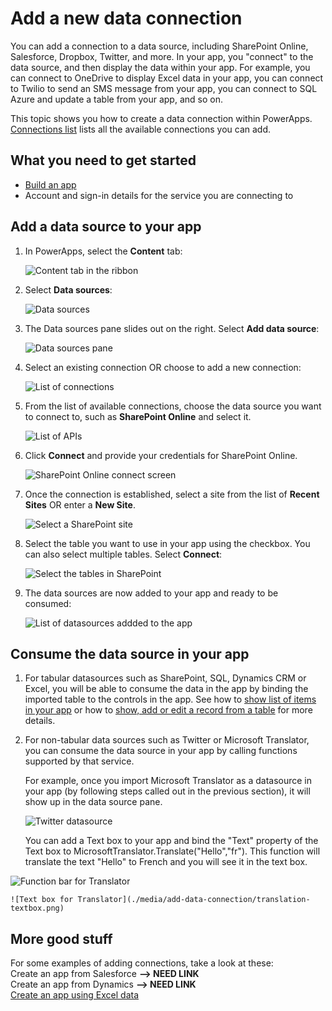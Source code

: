 <properties	pageTitle="Add a new data connection | Microsoft PowerApps"
	description="Add a new data connection to an existing app or when building a new blank app"
	services=""
	suite="powerapps"
	documentationCenter="na"
	authors="archnair"
	manager="erikre"
	editor=""
	tags=""/>

<tags
   ms.service="powerapps"
   ms.devlang="na"
   ms.topic="get-started-article"
   ms.tgt_pltfrm="na"
   ms.workload="na"
   ms.date="04/19/2016"
   ms.author="archanan"/>


# Add a new data connection #

You can add a connection to a data source, including SharePoint Online, Salesforce, Dropbox, Twitter, and more. In your app, you "connect" to the data source, and then display the data within your app. For example, you can connect to OneDrive to display Excel data in your app, you can connect to Twilio to send an SMS message from your app, you can connect to SQL Azure and update a table from your app, and so on.

This topic shows you how to create a data connection within PowerApps. [Connections list](connections-list.md) lists all the available connections you can add.

## What you need to get started ##

- [Build an app](get-started-create-from-blank.md)
- Account and sign-in details for the service you are connecting to


## Add a data source to your app  ##
1. In PowerApps, select the **Content** tab:  

	![Content tab in the ribbon](./media/add-data-connection/content-tab.png)

1. Select **Data sources**:  

	![Data sources](./media/add-data-connection/data-sources.png)

1. The Data sources pane slides out on the right. Select **Add data source**:

	![Data sources pane](./media/add-data-connection/add-data-source.png)

1. Select an existing connection OR choose to add a new connection:

	![List of connections](./media/add-data-connection/list-of-connections.png)

1. From the list of available connections, choose the data source you want to connect to, such as **SharePoint Online** and select it.

	![List of APIs](./media/add-data-connection/list-of-api.png)

1. Click **Connect** and provide your credentials for SharePoint Online.

   ![SharePoint Online connect screen](./media/add-data-connection/sharepoint-connect.png)

1. Once the connection is established, select a site from the list of **Recent Sites** OR enter a **New Site**.

	![Select a SharePoint site](./media/add-data-connection/select-sp-site.png)

1. Select the table you want to use in your app using the checkbox. You can also select multiple tables. Select **Connect**:  

	![Select the tables in SharePoint](./media/add-data-connection/select-sp-tables.png)

1. The data sources are now added to your app and ready to be consumed:  

	![List of datasources addded to the app](./media/add-data-connection/data-sources-list.png)

## Consume the data source in your app ##

1. For tabular datasources such as SharePoint, SQL, Dynamics CRM or Excel, you will be able to consume the data in the app by binding the imported table to the controls in the app. See how to [show list of items in your app](add-gallery.md) or how to [show, add or edit a record from a table](add-form.md) for more details.

1. For non-tabular data sources such as Twitter or Microsoft Translator, you can consume the data source in your app by calling functions supported by that service.

	 For example, once you import Microsoft Translator as a datasource in your app (by following steps called out in the previous section), it will show up in the data source pane.

	 ![Twitter datasource](./media/add-data-connection/translator.png)

	 You can add a Text box to your app and bind the "Text" property of the Text box to MicrosoftTranslator.Translate("Hello","fr"). This function will translate the text "Hello" to French and you will see it in the text box.

  ![Function bar for Translator](./media/add-data-connection/translator-func.png)

	![Text box for Translator](./media/add-data-connection/translation-textbox.png)

## More good stuff
For some examples of adding connections, take a look at these:  
Create an app from Salesforce  **--> NEED LINK**  
Create an app from Dynamics  **--> NEED LINK**  
[Create an app using Excel data](get-started-create-from-data.md)
